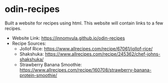 # odin-recipes
Built a website for recipes using html. This website will contain links to a few recipes.
- Website Link: https://innomvula.github.io/odin-recipes
- Recipe Sources:
  - Jollof Rice: https://www.allrecipes.com/recipe/67061/jollof-rice/
  - Shakshuka: https://www.allrecipes.com/recipe/245362/chef-johns-shakshuka/
  - Strawberry Banana Smoothie: https://www.allrecipes.com/recipe/160708/strawberry-banana-protein-smoothie/
